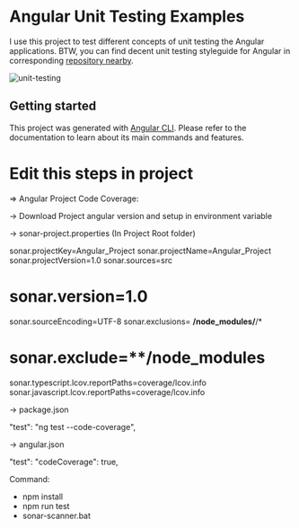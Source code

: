 # Angular Unit Testing Examples

I use this project to test different concepts of unit testing the Angular applications. BTW, you can find decent unit testing styleguide for Angular in corresponding [repository nearby](https://github.com/fyodorio/unit-testing-styleguide).

![unit-testing](https://cdn-images-1.medium.com/max/1600/1*9S01ivk7N1fkh4Tj3MqZgg.gif)

## Getting started

This project was generated with [Angular CLI](https://github.com/angular/angular-cli). Please refer to the documentation to learn about its main commands and features.

# Edit this steps in project

=> Angular Project Code Coverage:
 
-> Download Project angular version and setup in environment variable
 
-> sonar-project.properties (In Project Root folder)
 
sonar.projectKey=Angular_Project
sonar.projectName=Angular_Project
sonar.projectVersion=1.0
sonar.sources=src
# sonar.version=1.0
sonar.sourceEncoding=UTF-8
sonar.exclusions= **/node_modules/**/*
# sonar.exclude=**/node_modules
sonar.typescript.lcov.reportPaths=coverage/lcov.info
sonar.javascript.lcov.reportPaths=coverage/lcov.info
 
 
-> package.json
 
"test": "ng test --code-coverage",
 
-> angular.json
 
"test":
"codeCoverage": true,
 
Command:
- npm install
- npm run test
- sonar-scanner.bat